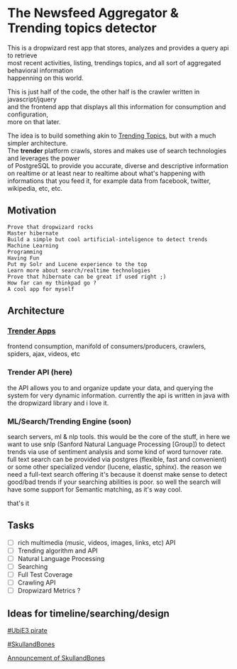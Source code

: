 # The Newsfeed Aggregator & Trending topics detector

This is a dropwizard rest app that stores, analyzes and provides a query api to retrieve<br/>
most recent  activities, listing, trendings topics, and all sort of aggregated behavioral information<br/>
happenning on this world.<br/>

This is just half of the code, the other half is the crawler written in javascript/jquery<br/> 
and the frontend app that displays all this information for consumption and configuration,<br/>
more on that later.

The idea is to build something akin to [Trending Topics](https://github.com/datawrangling/trendingtopics), but with a much simpler architecture.<br/>
The **trender** platform crawls, stores and makes use of search technologies and leverages the power<br/> of PostgreSQL to provide you accurate, diverse and descriptive information on realtime or at least near to realtime about what's happening with informations that you feed it, for example data from facebook, twitter, wikipedia, etc, etc.<br/>

## Motivation

    Prove that dropwizard rocks
    Master hibernate
    Build a simple but cool artificial-inteligence to detect trends
    Machine Learning
    Programming
    Having Fun
    Put my Solr and Lucene experience to the top
    Learn more about search/realtime technologies 
    Prove that hibernate can be great if used right ;)
    How far can my thinkpad go ?
    A cool app for myself

## Architecture

### [Trender Apps](https://github.com/0xae/trender-apps)
frontend consumption, manifold of consumers/producers,
crawlers, spiders, ajax, videos, etc

### Trender API (here)
the API allows you to and organize update your data,
and querying the system for very dynamic information.
currently the api is written in java with the dropwizard library
and i love it.

### ML/Search/Trending Engine (soon)
search servers, ml & nlp tools. this would be the core of the stuff,
in here we want to use snlp (Sanford Natural Language Processing [Group]) to detect
trends via use of sentiment analysis and some kind of word turnover rate. full text search
can be provided via postgres (flexible, fast and convenient) or some other specialized
vendor (lucene, elastic, sphinx).
the reason we need a full-text search offering it's because it doenst make sense
to detect good/bad trends if your searching abilities is poor.
so well the search will have some support for Semantic matching, as it's way cool.

that's it

## Tasks

- [ ] rich multimedia (music, videos, images, links, etc) API 
- [ ] Trending algorithm and API
- [ ] Natural Language Processing
- [ ] Searching
- [ ] Full Test Coverage
- [ ] Crawling API
- [ ] Dropwizard Metrics ?

## Ideas for timeline/searching/design
[#UbiE3 pirate](https://twitter.com/search?q=%23UbiE3%20pirate&src=typd)

[#SkullandBones](https://twitter.com/hashtag/SkullandBones?src=hash)

[Announcement of SkullandBones](https://www.polygon.com/e3/2017/6/12/15785604/skull-and-bones-ubisofts-new-multiplayer-pirate-game-announced)
